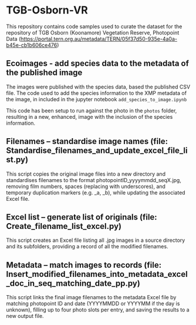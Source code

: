 # TGB-Osborn-VR

This repository contains code samples used to curate the dataset for the repository of TGB Osborn (Koonamore) Vegetation Reserve, Photopoint Data  (https://portal.tern.org.au/metadata/TERN/05f37d50-935e-4a0a-b45e-cb1b606ce476)

## Ecoimages - add species data to the metadata of the published image

The images were published with the species data, based the published CSV file.
The code used to add the species information to the XMP metadata of the image, in included in the jupyter notebook `add_species_to_image.ipynb`

This code has been setup to run against the photo in the `photos` folder, resulting in a new, enhanced, image with the inclusion of the species information.

##  Filenames – standardise image names (file: Standardise_filenames_and_update_excel_file_list.py)

This script copies the original image files into a new directory and standardises filenames to the format photopointID_yyyymmdd_seqX.jpg, removing film numbers, spaces (replacing with underscores), and temporary duplication markers (e.g. _a, _b), while updating the associated Excel file.

##  Excel list – generate list of originals (file: Create_filename_list_excel.py)

This script creates an Excel file listing all .jpg images in a source directory and its subfolders, providing a record of all the modified filenames.

##  Metadata – match images to records (file: Insert_modified_filenames_into_metadata_excel_doc_in_seq_matching_date_pp.py)

This script links the final image filenames to the metadata Excel file by matching photopoint ID and date (YYYYMMDD or YYYYMM if the day is unknown), filling up to four photo slots per entry, and saving the results to a new output file.
